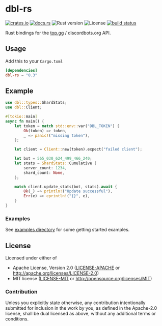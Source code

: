 # dbl-rs
[![crates.io][crates-badge]][crates-url]
[![docs.rs][docs-badge]][docs-url]
![Rust version][rust-version]
![License][license-badge]
[![build status][actions-badge]][actions-url]

[crates-badge]: https://img.shields.io/crates/v/dbl-rs.svg
[crates-url]: https://crates.io/crates/dbl-rs
[docs-badge]: https://docs.rs/dbl-rs/badge.svg
[docs-url]: https://docs.rs/dbl-rs
[rust-version]: https://img.shields.io/badge/rust-1.45%2B-red.svg
[actions-badge]: https://github.com/nickelc/dbl-rs/workflows/ci/badge.svg
[actions-url]: https://github.com/nickelc/dbl-rs/actions
[license-badge]: https://img.shields.io/crates/l/dbl-rs.svg

Rust bindings for the [top.gg](https://top.gg) / discordbots.org API.

## Usage

Add this to your `Cargo.toml`
```toml
[dependencies]
dbl-rs = "0.3"
```

## Example

```rust
use dbl::types::ShardStats;
use dbl::Client;

#[tokio::main]
async fn main() {
    let token = match std::env::var("DBL_TOKEN") {
        Ok(token) => token,
        _ => panic!("missing token"),
    };

    let client = Client::new(token).expect("failed client");

    let bot = 565_030_624_499_466_240;
    let stats = ShardStats::Cumulative {
        server_count: 1234,
        shard_count: None,
    };

    match client.update_stats(bot, stats).await {
        Ok(_) => println!("Update successful"),
        Err(e) => eprintln!("{}", e),
    }
}
```

### Examples

See [examples directory](examples/) for some getting started examples.

## License

Licensed under either of

- Apache License, Version 2.0 ([LICENSE-APACHE](LICENSE-APACHE) or http://apache.org/licenses/LICENSE-2.0)
- MIT license ([LICENSE-MIT](LICENSE-MIT) or http://opensource.org/licenses/MIT)

### Contribution

Unless you explicitly state otherwise, any contribution intentionally submitted for inclusion in the work by you,
as defined in the Apache-2.0 license, shall be dual licensed as above, without any additional terms or conditions.
